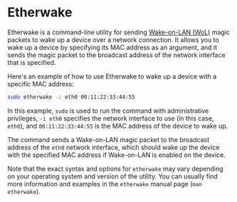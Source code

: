 # Etherwake

Etherwake is a command-line utility for sending [Wake-on-LAN (WoL)](../../networking/wakeonlan.md) magic packets to wake up a device over a network connection. It allows you to wake up a device by specifying its MAC address as an argument, and it sends the magic packet to the broadcast address of the network interface that is specified.

Here's an example of how to use Etherwake to wake up a device with a specific MAC address:

```sh
sudo etherwake -i eth0 00:11:22:33:44:55
```

In this example, `sudo` is used to run the command with administrative privileges, `-i eth0` specifies the network interface to use (in this case, `eth0`), and `00:11:22:33:44:55` is the MAC address of the device to wake up.

The command sends a Wake-on-LAN magic packet to the broadcast address of the `eth0` network interface, which should wake up the device with the specified MAC address if Wake-on-LAN is enabled on the device.

Note that the exact syntax and options for `etherwake` may vary depending on your operating system and version of the utility. You can usually find more information and examples in the `etherwake` manual page (`man etherwake`).
